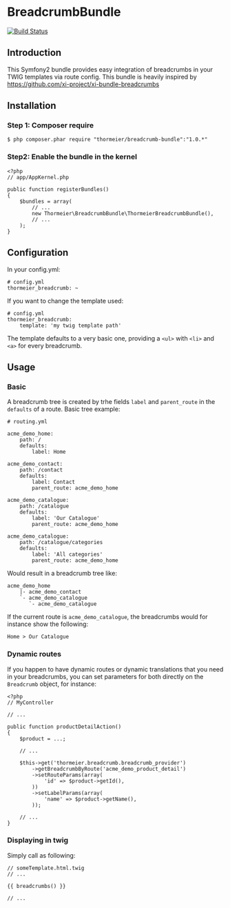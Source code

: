 BreadcrumbBundle
================

[![Build Status](https://travis-ci.org/thormeier/breadcrumb-bundle.png?branch=master)](https://travis-ci.org/thormeier/MobileDetectLightBundle)

## Introduction

This Symfony2 bundle provides easy integration of breadcrumbs in your TWIG templates via route config.
This bundle is heavily inspired by https://github.com/xi-project/xi-bundle-breadcrumbs

## Installation

### Step 1: Composer require

    $ php composer.phar require "thormeier/breadcrumb-bundle":"1.0.*"

### Step2: Enable the bundle in the kernel

    <?php
    // app/AppKernel.php
    
    public function registerBundles()
    {
        $bundles = array(
            // ...
            new Thormeier\BreadcrumbBundle\ThormeierBreadcrumbBundle(),
            // ...
        );
    }

## Configuration

In your config.yml:

    # config.yml
    thormeier_breadcrumb: ~

If you want to change the template used:

    # config.yml
    thormeier_breadcrumb:
        template: 'my twig template path'

The template defaults to a very basic one, providing a `<ul>` with `<li>` and `<a>` for every breadcrumb.

## Usage

### Basic

A breadcrumb tree is created by trhe fields `label` and `parent_route` in the `defaults` of a route. Basic tree example:


    # routing.yml
    
    acme_demo_home:
        path: /
        defaults:
            label: Home
    
    acme_demo_contact:
        path: /contact
        defaults:
            label: Contact
            parent_route: acme_demo_home
    
    acme_demo_catalogue:
        path: /catalogue
        defaults:
            label: 'Our Catalogue'
            parent_route: acme_demo_home
    
    acme_demo_catalogue:
        path: /catalogue/categories
        defaults:
            label: 'All categories'
            parent_route: acme_demo_home

Would result in a breadcrumb tree like:

    acme_demo_home
        |- acme_demo_contact
        `- acme_demo_catalogue
           `- acme_demo_catalogue
           
If the current route is `acme_demo_catalogue`, the breadcrumbs would for instance show the following:

    Home > Our Catalogue
    
### Dynamic routes

If you happen to have dynamic routes or dynamic translations that you need in your breadcrumbs, you can set parameters for both directly on the `Breadcrumb` object, for instance:

    <?php
    // MyController
    
    // ...
    
    public function productDetailAction()
    {
        $product = ...;
    
        // ...
    
        $this->get('thormeier.breadcrumb.breadcrumb_provider')
            ->getBreadcrumbByRoute('acme_demo_product_detail')
            ->setRouteParams(array(
                'id' => $product->getId(),
            ))
            ->setLabelParams(array(
                'name' => $product->getName(),
            ));
            
        // ...
    }
    
### Displaying in twig

Simply call as following:

    // someTemplate.html.twig
    // ...
    
    {{ breadcrumbs() }}
    
    // ...